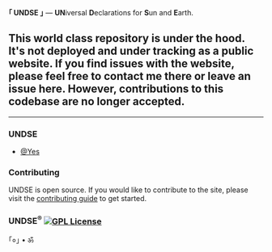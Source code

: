 <b>｢ UNDSE ｣</b> — <b>UN</b>iversal <b>D</b>eclarations for <b>S</b>un and <b>E</b>arth.

## This world class repository is under the hood. It's not deployed and under tracking as a public website. If you find issues with the website, please feel free to contact me there or leave an issue here. However, contributions to this codebase are no longer accepted.
---

### UNDSE

* [@Yes](http://twitter.com/IUNDSE)

### Contributing
UNDSE is open source. If you would like to contribute to the site, please visit the [contributing guide](https://github.com/UNDSE/UNDSE/blob/master/docs/CONTRIBUTING.md) to get started.

### UNDSE<sup>®</sup> [![GPL License](https://img.shields.io/badge/license-GPL-blue.svg)](https://github.com/UNDSE/UNDSE/blob/master/LICENSE)

｢०｣ • ॐ
